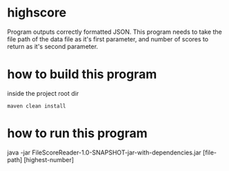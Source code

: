 # highscore

Program outputs correctly formatted JSON. This program needs to take the file path of the data file as it's first parameter, and number of scores to return as it's second parameter.


# how to build this program

inside the project root dir

`maven clean install`

# how to run this program

java -jar FileScoreReader-1.0-SNAPSHOT-jar-with-dependencies.jar [file-path] [highest-number]